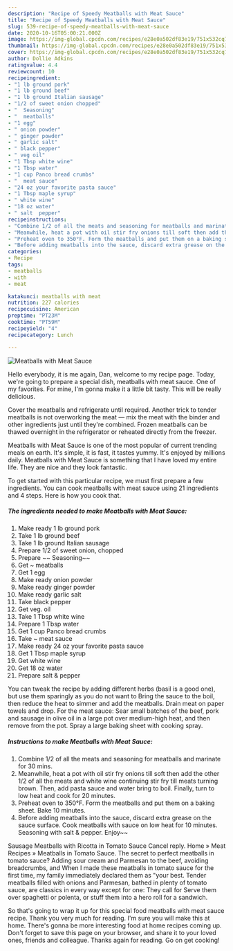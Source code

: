 ```yaml
---
description: "Recipe of Speedy Meatballs with Meat Sauce"
title: "Recipe of Speedy Meatballs with Meat Sauce"
slug: 539-recipe-of-speedy-meatballs-with-meat-sauce
date: 2020-10-16T05:00:21.000Z
image: https://img-global.cpcdn.com/recipes/e28e0a502df83e19/751x532cq70/meatballs-with-meat-sauce-recipe-main-photo.jpg
thumbnail: https://img-global.cpcdn.com/recipes/e28e0a502df83e19/751x532cq70/meatballs-with-meat-sauce-recipe-main-photo.jpg
cover: https://img-global.cpcdn.com/recipes/e28e0a502df83e19/751x532cq70/meatballs-with-meat-sauce-recipe-main-photo.jpg
author: Dollie Adkins
ratingvalue: 4.4
reviewcount: 10
recipeingredient:
- "1 lb ground pork"
- "1 lb ground beef"
- "1 lb ground Italian sausage"
- "1/2 of sweet onion chopped"
- "  Seasoning"
- "  meatballs"
- "1 egg"
- " onion powder"
- " ginger powder"
- " garlic salt"
- " black pepper"
- " veg oil"
- "1 Tbsp white wine"
- "1 Tbsp water"
- "1 cup Panco bread crumbs"
- "  meat sauce"
- "24 oz your favorite pasta sauce"
- "1 Tbsp maple syrup"
- " white wine"
- "18 oz water"
- " salt  pepper"
recipeinstructions:
- "Combine 1/2 of all the meats and seasoning for meatballs and marinate for 30 mins."
- "Meanwhile, heat a pot with oil stir fry onions till soft then add the other 1/2 of all the meats and white wine continuing stir fry till meats turning brown. Then, add pasta sauce and water bring to boil. Finally, turn to low heat and cook for 20 minutes."
- "Preheat oven to 350°F. Form the meatballs and put them on a baking sheet. Bake 10 minutes."
- "Before adding meatballs into the sauce, discard extra grease on the sauce surface. Cook meatballs with sauce on low heat for 10 minutes. Seasoning with salt &amp; pepper. Enjoy~~"
categories:
- Recipe
tags:
- meatballs
- with
- meat

katakunci: meatballs with meat 
nutrition: 227 calories
recipecuisine: American
preptime: "PT23M"
cooktime: "PT59M"
recipeyield: "4"
recipecategory: Lunch

---
```



![Meatballs with Meat Sauce](https://img-global.cpcdn.com/recipes/e28e0a502df83e19/751x532cq70/meatballs-with-meat-sauce-recipe-main-photo.jpg)

Hello everybody, it is me again, Dan, welcome to my recipe page. Today, we're going to prepare a special dish, meatballs with meat sauce. One of my favorites. For mine, I'm gonna make it a little bit tasty. This will be really delicious.

Cover the meatballs and refrigerate until required. Another trick to tender meatballs is not overworking the meat — mix the meat with the binder and other ingredients just until they&#39;re combined. Frozen meatballs can be thawed overnight in the refrigerator or reheated directly from the freezer.

Meatballs with Meat Sauce is one of the most popular of current trending meals on earth. It's simple, it is fast, it tastes yummy. It's enjoyed by millions daily. Meatballs with Meat Sauce is something that I have loved my entire life. They are nice and they look fantastic.


To get started with this particular recipe, we must first prepare a few ingredients. You can cook meatballs with meat sauce using 21 ingredients and 4 steps. Here is how you cook that.

<!--inarticleads1-->

##### The ingredients needed to make Meatballs with Meat Sauce:

1. Make ready 1 lb ground pork
1. Take 1 lb ground beef
1. Take 1 lb ground Italian sausage
1. Prepare 1/2 of sweet onion, chopped
1. Prepare  ~~ Seasoning~~
1. Get  ~ meatballs
1. Get 1 egg
1. Make ready  onion powder
1. Make ready  ginger powder
1. Make ready  garlic salt
1. Take  black pepper
1. Get  veg. oil
1. Take 1 Tbsp white wine
1. Prepare 1 Tbsp water
1. Get 1 cup Panco bread crumbs
1. Take  ~ meat sauce
1. Make ready 24 oz your favorite pasta sauce
1. Get 1 Tbsp maple syrup
1. Get  white wine
1. Get 18 oz water
1. Prepare  salt &amp; pepper


You can tweak the recipe by adding different herbs (basil is a good one), but use them sparingly as you do not want to Bring the sauce to the boil, then reduce the heat to simmer and add the meatballs. Drain meat on paper towels and drop. For the meat sauce: Sear small batches of the beef, pork and sausage in olive oil in a large pot over medium-high heat, and then remove from the pot. Spray a large baking sheet with cooking spray. 

<!--inarticleads2-->

##### Instructions to make Meatballs with Meat Sauce:

1. Combine 1/2 of all the meats and seasoning for meatballs and marinate for 30 mins.
1. Meanwhile, heat a pot with oil stir fry onions till soft then add the other 1/2 of all the meats and white wine continuing stir fry till meats turning brown. Then, add pasta sauce and water bring to boil. Finally, turn to low heat and cook for 20 minutes.
1. Preheat oven to 350°F. Form the meatballs and put them on a baking sheet. Bake 10 minutes.
1. Before adding meatballs into the sauce, discard extra grease on the sauce surface. Cook meatballs with sauce on low heat for 10 minutes. Seasoning with salt &amp; pepper. Enjoy~~


Sausage Meatballs with Ricotta in Tomato Sauce Cancel reply. Home » Meat Recipes » Meatballs in Tomato Sauce. The secret to perfect meatballs in tomato sauce? Adding sour cream and Parmesan to the beef, avoiding breadcrumbs, and When I made these meatballs in tomato sauce for the first time, my family immediately declared them as &#34;your best. Tender meatballs filled with onions and Parmesan, bathed in plenty of tomato sauce, are classics in every way except for one: They call for Serve them over spaghetti or polenta, or stuff them into a hero roll for a sandwich. 

So that's going to wrap it up for this special food meatballs with meat sauce recipe. Thank you very much for reading. I'm sure you will make this at home. There's gonna be more interesting food at home recipes coming up. Don't forget to save this page on your browser, and share it to your loved ones, friends and colleague. Thanks again for reading. Go on get cooking!
